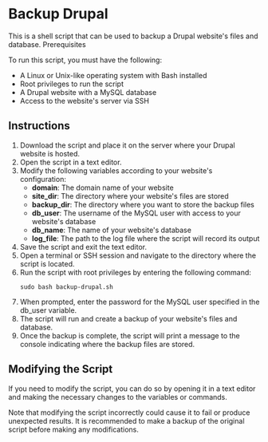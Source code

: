 # Backup Drupal

This is a shell script that can be used to backup a Drupal website's files and database.
Prerequisites

To run this script, you must have the following:

- A Linux or Unix-like operating system with Bash installed
- Root privileges to run the script
- A Drupal website with a MySQL database
- Access to the website's server via SSH

## Instructions

1. Download the script and place it on the server where your Drupal website is hosted.
2. Open the script in a text editor.
3. Modify the following variables according to your website's configuration:
    - **domain**: The domain name of your website
    - **site_dir**: The directory where your website's files are stored
    - **backup_dir**: The directory where you want to store the backup files
    - **db_user**: The username of the MySQL user with access to your website's database
    - **db_name**: The name of your website's database
    - **log_file**: The path to the log file where the script will record its output
4. Save the script and exit the text editor.
5. Open a terminal or SSH session and navigate to the directory where the script is located.
6. Run the script with root privileges by entering the following command:
    ```
    sudo bash backup-drupal.sh
    ```
7. When prompted, enter the password for the MySQL user specified in the db_user variable.
8. The script will run and create a backup of your website's files and database.
9. Once the backup is complete, the script will print a message to the console indicating where the backup files are stored.

## Modifying the Script

If you need to modify the script, you can do so by opening it in a text editor and making the necessary changes to the variables or commands.

Note that modifying the script incorrectly could cause it to fail or produce unexpected results. It is recommended to make a backup of the original script before making any modifications.